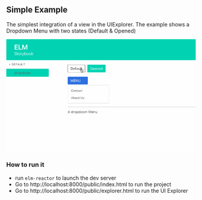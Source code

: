 ## Simple Example


The simplest integration of a view in the UIExplorer. The example shows a Dropdown Menu with two states (Default & Opened)


<center>
<img src="dropdown.gif"  />
</center>


### How to run it
- run ```elm-reactor``` to launch the dev server
- Go to http://localhost:8000/public/index.html to run the project
- Go to http://localhost:8000/public/explorer.html to run the UI Explorer
